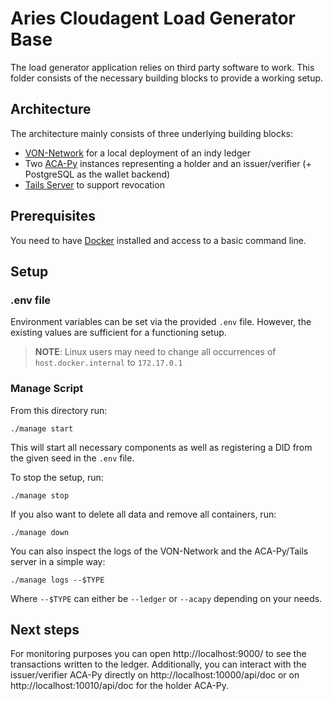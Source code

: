# Aries Cloudagent Load Generator Base

The load generator application relies on third party software to work. This folder consists of the necessary building blocks to provide a working setup.

## Architecture

The architecture mainly consists of three underlying building blocks:

- [VON-Network](https://github.com/bcgov/von-network) for a local deployment of an indy ledger
- Two [ACA-Py](https://github.com/hyperledger/aries-cloudagent-python) instances representing a holder and an
  issuer/verifier (+ PostgreSQL as the wallet backend)
- [Tails Server](https://github.com/bcgov/indy-tails-server/) to support revocation

## Prerequisites

You need to have [Docker](https://docs.docker.com/get-docker/) installed and access to a basic command line.

## Setup

### .env file

Environment variables can be set via the provided `.env` file. However, the existing values are sufficient for a functioning setup.

> **NOTE**: Linux users may need to change all occurrences of `host.docker.internal` to `172.17.0.1`

### Manage Script

From this directory run:

```./manage start```

This will start all necessary components as well as registering a DID from the given seed in the `.env` file.

To stop the setup, run:

```./manage stop```

If you also want to delete all data and remove all containers, run:

```./manage down```

You can also inspect the logs of the VON-Network and the ACA-Py/Tails server in a simple way:

```./manage logs --$TYPE```

Where `--$TYPE` can either be `--ledger` or `--acapy` depending on your needs.

## Next steps

For monitoring purposes you can open http://localhost:9000/ to see the transactions written to the ledger. Additionally,
you can interact with the issuer/verifier ACA-Py directly on http://localhost:10000/api/doc or
on http://localhost:10010/api/doc for the holder ACA-Py.
